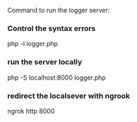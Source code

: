 Command to run the logger server:

### Control the syntax errors
 
 php -l logger.php

### run the server locally                                                                    

php -S localhost:8000 logger.php

### redirect the localsever with ngrook

ngrok http 8000
